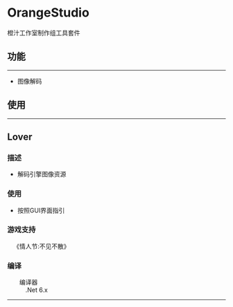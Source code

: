# OrangeStudio

橙汁工作室制作组工具套件

## 功能
---
* 图像解码

## 使用
---
## Lover
### 描述
* 解码引擎图像资源
### 使用
* 按照GUI界面指引
### 游戏支持
&emsp;《情人节:不见不散》<br>
### 编译
&emsp;&emsp;编译器<br>
&emsp;&emsp;&emsp;.Net 6.x<br>

---

